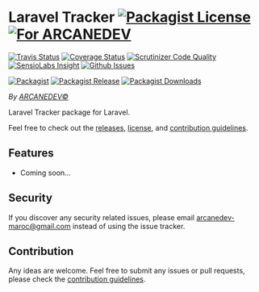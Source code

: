 # Laravel Tracker [![Packagist License][badge_license]](LICENSE.md) [![For ARCANEDEV][badge_laravel]](https://github.com/ARCANEDEV/LaravelTracker#laravel-tracker)

[![Travis Status][badge_build]](https://travis-ci.org/ARCANEDEV/LaravelTracker)
[![Coverage Status][badge_coverage]](https://scrutinizer-ci.com/g/ARCANEDEV/LaravelTracker/?branch=master)
[![Scrutinizer Code Quality][badge_quality]](https://scrutinizer-ci.com/g/ARCANEDEV/LaravelTracker/?branch=master)
[![SensioLabs Insight][badge_insight]](https://insight.sensiolabs.com/projects/4365bee2-c7be-423e-bb45-123826da343c)
[![Github Issues][badge_issues]](https://github.com/ARCANEDEV/LaravelTracker/issues)

[![Packagist][badge_package]](https://packagist.org/packages/arcanedev/laravel-tracker)
[![Packagist Release][badge_release]](https://packagist.org/packages/arcanedev/laravel-tracker)
[![Packagist Downloads][badge_downloads]](https://packagist.org/packages/arcanedev/laravel-tracker)

*By [ARCANEDEV&copy;](http://www.arcanedev.net/)*

Laravel Tracker package for Laravel.

Feel free to check out the [releases](https://github.com/ARCANEDEV/LaravelTracker/releases), [license](LICENSE.md), and [contribution guidelines](CONTRIBUTING.md).

## Features

  - Coming soon&hellip;

## Security

If you discover any security related issues, please email arcanedev-maroc@gmail.com instead of using the issue tracker.

## Contribution

Any ideas are welcome. Feel free to submit any issues or pull requests, please check the [contribution guidelines](CONTRIBUTING.md).

[badge_laravel]:   https://img.shields.io/badge/For-Laravel%205.x-orange.svg?style=flat-square
[badge_license]:   https://img.shields.io/packagist/l/arcanedev/laravel-tracker.svg?style=flat-square

[badge_build]:     https://img.shields.io/travis/ARCANEDEV/LaravelTracker.svg?style=flat-square
[badge_coverage]:  https://img.shields.io/scrutinizer/coverage/g/ARCANEDEV/LaravelTracker.svg?style=flat-square
[badge_quality]:   https://img.shields.io/scrutinizer/g/ARCANEDEV/LaravelTracker.svg?style=flat-square
[badge_insight]:   https://img.shields.io/sensiolabs/i/4365bee2-c7be-423e-bb45-123826da343c.svg?style=flat-square
[badge_issues]:    https://img.shields.io/github/issues/ARCANEDEV/LaravelTracker.svg?style=flat-square

[badge_package]:   https://img.shields.io/badge/package-arcanedev/laravel--tracker-blue.svg?style=flat-square
[badge_release]:   https://img.shields.io/packagist/v/arcanedev/laravel-tracker.svg?style=flat-square
[badge_downloads]: https://img.shields.io/packagist/dt/arcanedev/laravel-tracker.svg?style=flat-square
